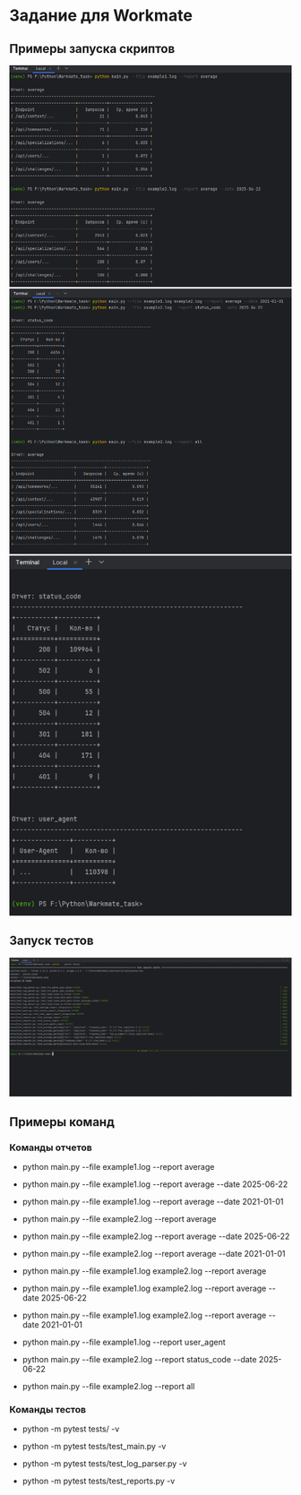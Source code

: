 # Задание для Workmate

## Примеры запуска скриптов
![Примеры запуска скриптов](screenshots/Script1.png)
![Примеры запуска скриптов](screenshots/Script2.png)
![Примеры запуска скриптов](screenshots/Script3.png)

## Запуск тестов
![Запуск тестов](/screenshots/Tests.png)

## Примеры команд
### Команды отчетов
- python main.py --file example1.log --report average
- python main.py --file example1.log --report average --date 2025-06-22
- python main.py --file example1.log --report average --date 2021-01-01
- python main.py --file example2.log --report average
- python main.py --file example2.log --report average --date 2025-06-22
- python main.py --file example2.log --report average --date 2021-01-01
- python main.py --file example1.log example2.log --report average
- python main.py --file example1.log example2.log --report average --date 2025-06-22
- python main.py --file example1.log example2.log --report average --date 2021-01-01

- python main.py --file example1.log --report user_agent

- python main.py --file example2.log --report status_code --date 2025-06-22

- python main.py --file example2.log --report all

### Команды тестов
- python -m pytest tests/ -v

- python -m pytest tests/test_main.py -v
- python -m pytest tests/test_log_parser.py -v
- python -m pytest tests/test_reports.py -v


